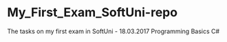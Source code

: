 # My_First_Exam_SoftUni-repo
The tasks on my first exam in SoftUni - 18.03.2017 Programming Basics C#
